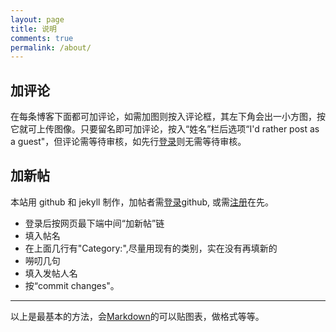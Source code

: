 ```yaml
---
layout: page
title: 说明
comments: true
permalink: /about/
---
```


## 加评论
在每条博客下面都可加评论，如需加图则按入评论框，其左下角会出一小方图，按它就可上传图像。只要留名即可加评论，按入“姓名”栏后选项“I'd rather post as a guest"，但评论需等待审核，如先行[登录](https://disqus.com/profile/login/)则无需等待审核。

## 加新帖
本站用 github 和 jekyll 制作，加帖者需[登录](https://github.com/login)github, 或需[注册](https://github.com/join)在先。
* 登录后按网页最下端中间“加新帖”链
* 填入帖名
* 在上面几行有"Category:",尽量用现有的类别，实在没有再填新的
* 嘮叨几句
* 填入发帖人名
* 按“commit changes"。

-------
以上是最基本的方法，会[Markdown](http://www.jianshu.com/p/q81RER)的可以贴图表，做格式等等。
